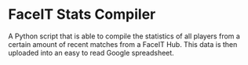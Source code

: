 # FaceIT Stats Compiler
 A Python script that is able to compile the statistics of all players from a certain amount of recent matches from a FaceIT Hub. This data is then uploaded into an easy to read Google spreadsheet.
